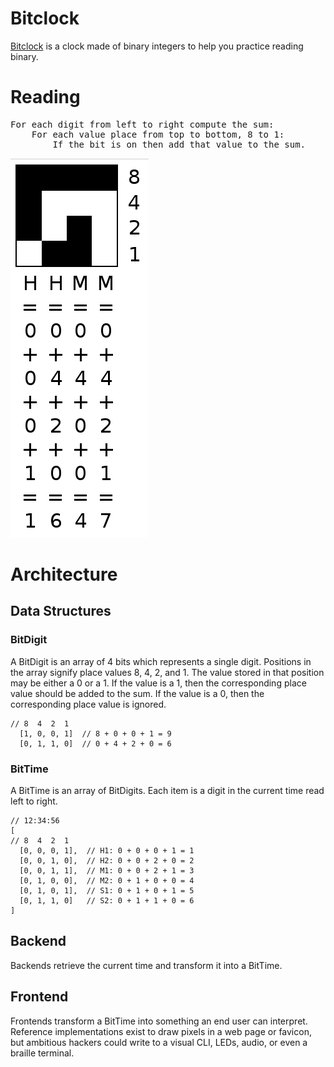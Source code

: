# Bitclock
[Bitclock](https://lucidmachine.github.io/bitclock/) is a clock made of binary integers to help you practice reading binary.

# Reading
<pre>
For each digit from left to right compute the sum:
    For each value place from top to bottom, 8 to 1:
        If the bit is on then add that value to the sum.
</pre>
![Interpretation](img/interpretation.png)

# Architecture
## Data Structures
### BitDigit
A BitDigit is an array of 4 bits which represents a single digit. Positions in the array signify place values 8, 4, 2, and 1. The value stored in that position may be either a 0 or a 1. If the value is a 1, then the corresponding place value should be added to the sum. If the value is a 0, then the corresponding place value is ignored.
```
// 8  4  2  1
  [1, 0, 0, 1]  // 8 + 0 + 0 + 1 = 9
  [0, 1, 1, 0]  // 0 + 4 + 2 + 0 = 6

```

### BitTime
A BitTime is an array of BitDigits. Each item is a digit in the current time read left to right.
```
// 12:34:56
[
// 8  4  2  1
  [0, 0, 0, 1],  // H1: 0 + 0 + 0 + 1 = 1
  [0, 0, 1, 0],  // H2: 0 + 0 + 2 + 0 = 2
  [0, 0, 1, 1],  // M1: 0 + 0 + 2 + 1 = 3
  [0, 1, 0, 0],  // M2: 0 + 1 + 0 + 0 = 4
  [0, 1, 0, 1],  // S1: 0 + 1 + 0 + 1 = 5
  [0, 1, 1, 0]   // S2: 0 + 1 + 1 + 0 = 6
]
```


## Backend
Backends retrieve the current time and transform it into a BitTime.

## Frontend
Frontends transform a BitTime into something an end user can interpret. Reference implementations exist to draw pixels in a web page or favicon, but ambitious hackers could write to a visual CLI, LEDs, audio, or even a braille terminal.